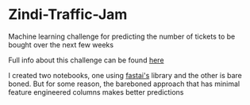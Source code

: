 # Zindi-Traffic-Jam
Machine learning challenge for predicting the  number of tickets to be bought over the next few weeks

Full info about this challenge can be found [here](https://zindi.africa/competitions/traffic-jam-predicting-peoples-movement-into-nairobi)

I created two notebooks, one using [fastai's](https://www.fast.ai) library and the other is bare boned.
But for some reason, the bareboned approach that has minimal feature engineered columns makes better predictions
